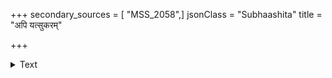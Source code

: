 +++
secondary_sources = [ "MSS_2058",]
jsonClass = "Subhaashita"
title = "अपि यत्सुकरम्"

+++

<details><summary>Text</summary>

अपि यत्सुकरं कर्म तदप्येकेन दुष्करम्।  
बिशेषतोऽसहायेन किमु राज्यं महोदयम्॥
</details>
